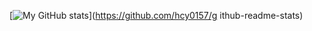 [![My GitHub stats](https://githubreadmestats.vercel.app/api?username=hcy0157)](https://github.com/hcy0157/g
ithub-readme-stats)
